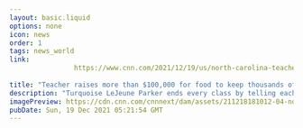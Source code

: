 ```yaml
---
layout: basic.liquid
options: none
icon: news
order: 1
tags: news_world
link: 
                https://www.cnn.com/2021/12/19/us/north-carolina-teacher-fundraiser-food-winter-break-durham/index.html
            
title: "Teacher raises more than $100,000 for food to keep thousands of children from going hungry over winter break"
description: "Turquoise LeJeune Parker ends every class by telling each of her students she loves them."
imagePreview: https://cdn.cnn.com/cnnnext/dam/assets/211218181012-04-north-carolina-teacher-fundraiser-food-restricted-video-synd-2.jpg
pubDate: Sun, 19 Dec 2021 05:21:54 GMT
---
```

